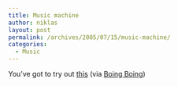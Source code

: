 ```yaml
---
title: Music machine
author: niklas
layout: post
permalink: /archives/2005/07/15/music-machine/
categories:
  - Music
---
```

You&#8217;ve got to try out [this][1] (via <a href="http://www.boingboing.net/2005/07/14/fun_shockwave_music_.html" class="broken_link">Boing Boing</a>)

 [1]: http://www.lecielestbleu.com/media/pateasonframe.htm